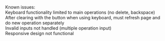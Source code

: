 Known issues: <br>
Keyboard functionality limited to main operations (no delete, backspace) <br>
After clearing with the button when using keyboard, must refresh page and do new operation separately <br>
Invalid inputs not handled (multiple operation input) <br>
Responsive design not functional <br>
